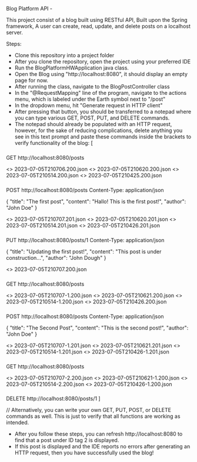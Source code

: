Blog Platform API - 

This project consist of a blog built using RESTful API, Built upon the Spring framework, A user can create, read, update, and delete posts on a localhost server.

Steps:

- Clone this repository into a project folder
- After you clone the repository, open the project using your preferred IDE
- Run the BlogPlatformHWApplication java class.
- Open the Blog using "http://localhost:8080", it should display an empty page for now.
- After running the class, navigate to the BlogPostController class
- In the "@RequestMapping" line of the program, navigate to the actions menu, which is labeled under the Earth symbol next to "/post"
- In the dropdown menu, hit "Generate request in HTTP client"
- After pressing that button, you should be transferred to a notepad where you can type various GET, POST, PUT, and DELETE commands.
- The notepad should already be populated with an HTTP request, however, for the sake of reducing complications, delete anything you see in this text prompt and paste these commands inside the brackets to verify functionality of the blog:
[
###
GET http://localhost:8080/posts

<> 2023-07-05T210706.200.json
<> 2023-07-05T210620.200.json
<> 2023-07-05T210514.200.json
<> 2023-07-05T210425.200.json


###
POST http://localhost:8080/posts
Content-Type: application/json


{
  "title": "The first post",
  "content": "Hallo! This is the first post!",
  "author": "John Doe"
}

<> 2023-07-05T210707.201.json
<> 2023-07-05T210620.201.json
<> 2023-07-05T210514.201.json
<> 2023-07-05T210426.201.json


###
PUT http://localhost:8080/posts/1
Content-Type: application/json

{
  "title": "Updating the first post!",
  "content": "This post is under construction...",
  "author": "John Dough"
}

<> 2023-07-05T210707.200.json


###
GET http://localhost:8080/posts

<> 2023-07-05T210707-1.200.json
<> 2023-07-05T210621.200.json
<> 2023-07-05T210514-1.200.json
<> 2023-07-05T210426.200.json



###
POST http://localhost:8080/posts
Content-Type: application/json


{
  "title": "The Second Post",
  "content": "This is the second post!",
  "author": "John Doe"
}

<> 2023-07-05T210707-1.201.json
<> 2023-07-05T210621.201.json
<> 2023-07-05T210514-1.201.json
<> 2023-07-05T210426-1.201.json


###
GET http://localhost:8080/posts

<> 2023-07-05T210707-2.200.json
<> 2023-07-05T210621-1.200.json
<> 2023-07-05T210514-2.200.json
<> 2023-07-05T210426-1.200.json


###
DELETE http://localhost:8080/posts/1 
]

// Alternatively, you can write your own GET, PUT, POST, or DELETE commands as well. This is just to verify that all functions are working as intended.

- After you follow these steps, you can refresh http://localhost:8080 to find that a post under ID tag 2 is displayed.
- If this post is displayed and the IDE reports no errors after generating an HTTP request, then you have successfully used the blog!
